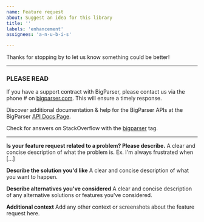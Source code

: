 ```yaml
---
name: Feature request
about: Suggest an idea for this library
title: ''
labels: 'enhancement'
assignees: 'a-n-u-b-i-s'

---
```


Thanks for stopping by to let us know something could be better!

---

### PLEASE READ

If you have a support contract with BigParser, please contact us via the phone # on [bigparser.com](https://www.bigparser.com/). This will ensure a timely response.

Discover additional documentation & help for the BigParser APIs at the BigParser [API Docs Page](https://api.bigparser.com/).

Check for answers on StackOverflow with the [bigparser](http://stackoverflow.com/questions/tagged/bigparser) tag.

---

 **Is your feature request related to a problem? Please describe.**
A clear and concise description of what the problem is. Ex. I'm always frustrated when [...]

 **Describe the solution you'd like**
A clear and concise description of what you want to happen.

 **Describe alternatives you've considered**
A clear and concise description of any alternative solutions or features you've considered.

 **Additional context**
Add any other context or screenshots about the feature request here.
